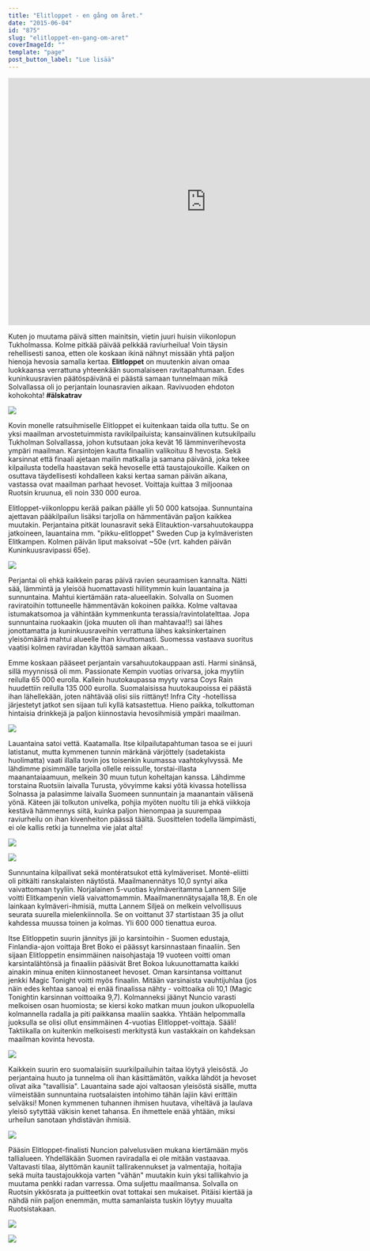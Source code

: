 ```yaml
---
title: "Elitloppet - en gång om året."
date: "2015-06-04"
id: "875"
slug: "elitloppet-en-gang-om-aret"
coverImageId: ""
template: "page"
post_button_label: "Lue lisää"
---
```


<iframe allowfullscreen data-thumbnail-src="https://i.ytimg.com/vi/o_KvQ3X78pA/0.jpg" frameborder="0" height="500" src="https://www.youtube.com/embed/o_KvQ3X78pA?feature=player_embedded" width="800"></iframe>

  

Kuten jo muutama päivä sitten mainitsin, vietin juuri huisin viikonlopun Tukholmassa. Kolme pitkää päivää pelkkää raviurheilua! Voin täysin rehellisesti sanoa, etten ole koskaan ikinä nähnyt missään yhtä paljon hienoja hevosia samalla kertaa. **Elitloppet** on muutenkin aivan omaa luokkaansa verrattuna yhteenkään suomalaiseen ravitapahtumaan. Edes kuninkuusravien päätöspäivänä ei päästä samaan tunnelmaan mikä Solvallassa oli jo perjantain lounasravien aikaan. Ravivuoden ehdoton kohokohta! **#älskatrav**

[![](/images/IMG_5765_.png)](http://1.bp.blogspot.com/-EVYKE9SafFo/VXDFLAD1u8I/AAAAAAAAJsw/73laXPEQXJY/s1600/IMG_5765_.png)

  

Kovin monelle ratsuihmiselle Elitloppet ei kuitenkaan taida olla tuttu. Se on yksi maailman arvostetuimmista ravikilpailuista; kansainvälinen kutsukilpailu Tukholman Solvallassa, johon kutsutaan joka kevät 16 lämminverihevosta ympäri maailman. Karsintojen kautta finaaliin valikoituu 8 hevosta. Sekä karsinnat että finaali ajetaan mailin matkalla ja samana päivänä, joka tekee kilpailusta todella haastavan sekä hevoselle että taustajoukoille. Kaiken on osuttava täydellisesti kohdalleen kaksi kertaa saman päivän aikana, vastassa ovat maailman parhaat hevoset. Voittaja kuittaa 3 miljoonaa Ruotsin kruunua, eli noin 330 000 euroa.

  

Elitloppet-viikonloppu kerää paikan päälle yli 50 000 katsojaa. Sunnuntaina ajettavan pääkilpailun lisäksi tarjolla on hämmentävän paljon kaikkea muutakin. Perjantaina pitkät lounasravit sekä Elitauktion-varsahuutokauppa jatkoineen, lauantaina mm. "pikku-elitloppet" Sweden Cup ja kylmäveristen Elitkampen. Kolmen päivän liput maksoivat ~50e (vrt. kahden päivän Kuninkuusravipassi 65e).

  

[![](/images/IMG_5810_.png)](http://3.bp.blogspot.com/-CZnqfMkk8iY/VXDFLh54T4I/AAAAAAAAJtA/OZPv9N0_SVA/s1600/IMG_5810_.png)

  

Perjantai oli ehkä kaikkein paras päivä ravien seuraamisen kannalta. Nätti sää, lämmintä ja yleisöä huomattavasti hillitymmin kuin lauantaina ja sunnuntaina. Mahtui kiertämään rata-alueellakin. Solvalla on Suomen raviratoihin tottuneelle hämmentävän kokoinen paikka. Kolme valtavaa istumakatsomoa ja vähintään kymmenkunta terassia/ravintolatelttaa. Jopa sunnuntaina ruokaakin (joka muuten oli ihan mahtavaa!!) sai lähes jonottamatta ja kuninkuusraveihin verrattuna lähes kaksinkertainen yleisömäärä mahtui alueelle ihan kivuttomasti. Suomessa vastaava suoritus vaatisi kolmen raviradan käyttöä samaan aikaan..

  

Emme koskaan pääseet perjantain varsahuutokauppaan asti. Harmi sinänsä, sillä myynnissä oli mm. Passionate Kempin vuotias orivarsa, joka myytiin reilulla 65 000 eurolla. Kallein huutokaupassa myyty varsa Coys Rain huudettiin reilulla 135 000 eurolla. Suomalaisissa huutokaupoissa ei päästä ihan lähellekään, joten nähtävää olisi siis riittänyt! Infra City -hotellissa järjestetyt jatkot sen sijaan tuli kyllä katsastettua. Hieno paikka, tolkuttoman hintaisia drinkkejä ja paljon kiinnostavia hevosihmisiä ympäri maailman.

  

[![](/images/IMG_5859_.png)](http://3.bp.blogspot.com/-DxbRX3Zwqkg/VXDFN-0lpzI/AAAAAAAAJtc/lKXkWD3SXi8/s1600/IMG_5859_.png)

  

Lauantaina satoi vettä. Kaatamalla. Itse kilpailutapahtuman tasoa se ei juuri latistanut, mutta kymmenen tunnin märkänä värjöttely (sadetakista huolimatta) vaati illalla tovin jos toisenkin kuumassa vaahtokylvyssä. Me lähdimme pisimmälle tarjolla ollelle reissulle, torstai-illasta maanantaiaamuun, melkein 30 muun tutun koheltajan kanssa. Lähdimme torstaina Ruotsiin laivalla Turusta, yövyimme kaksi yötä kivassa hotellissa Solnassa ja palasimme laivalla Suomeen sunnuntain ja maanantain välisenä yönä. Käteen jäi tolkuton univelka, pohjia myöten nuoltu tili ja ehkä viikkoja kestävä hämmennys siitä, kuinka paljon hienompaa ja suurempaa raviurheilu on ihan kivenheiton päässä täältä. Suosittelen todella lämpimästi, ei ole kallis retki ja tunnelma vie jalat alta!

  

[![](/images/IMG_5813_.png)](http://1.bp.blogspot.com/-DtChQ5qx1LA/VXDFNEXmbJI/AAAAAAAAJtU/_I564QXaI9Q/s1600/IMG_5813_.png)

  

[![](/images/IMG_5934_.png)](http://2.bp.blogspot.com/-tSiqWWlfd3w/VXDFNiW_5sI/AAAAAAAAJtk/3DOQfas1d2Y/s1600/IMG_5934_.png)

  

Sunnuntaina kilpailivat sekä montératsukot että kylmäveriset. Monté-eliitti oli pitkälti ranskalaisten näytöstä. Maailmanennätys 10,0 syntyi aika vaivattomaan tyyliin. Norjalainen 5-vuotias kylmäveritamma Lannem Silje voitti Elitkampenin vielä vaivattomammin. Maailmanennätysajalla 18,8. En ole lainkaan kylmäveri-ihmisiä, mutta Lannem Siljeä on melkein velvollisuus seurata suurella mielenkiinnolla. Se on voittanut 37 startistaan 35 ja ollut kahdessa muussa toinen ja kolmas. Yli 600 000 tienattua euroa.  
  
Itse Elitloppetin suurin jännitys jäi jo karsintoihin - Suomen edustaja, Finlandia-ajon voittaja Bret Boko ei päässyt karsinnastaan finaaliin. Sen sijaan Elitloppetin ensimmäinen naisohjastaja 19 vuoteen voitti oman karsintalähtönsä ja finaaliin pääsivät Bret Bokoa lukuunottamatta kaikki ainakin minua eniten kiinnostaneet hevoset. Oman karsintansa voittanut jenkki Magic Tonight voitti myös finaalin. Mitään varsinaista vauhtijuhlaa (jos näin edes kehtaa sanoa) ei enää finaalissa nähty - voittoaika oli 10,1 (Magic Tonightin karsinnan voittoaika 9,7). Kolmanneksi jäänyt Nuncio varasti melkoisen osan huomiosta; se kiersi koko matkan muun joukon ulkopuolella kolmannella radalla ja piti paikkansa maaliin saakka. Yhtään helpommalla juoksulla se olisi ollut ensimmäinen 4-vuotias Elitloppet-voittaja. Sääli! Taktiikalla on kuitenkin melkoisesti merkitystä kun vastakkain on kahdeksan maailman kovinta hevosta.

  

[![](/images/IMG_5989_.png)](http://4.bp.blogspot.com/--nWeK3MI49I/VXDFOsndatI/AAAAAAAAJto/s8fqnAqr17M/s1600/IMG_5989_.png)

  

Kaikkein suurin ero suomalaisiin suurkilpailuihin taitaa löytyä yleisöstä. Jo perjantaina huuto ja tunnelma oli ihan käsittämätön, vaikka lähdöt ja hevoset olivat aika "tavallisia". Lauantaina sade ajoi valtaosan yleisöstä sisälle, mutta viimeistään sunnuntaina ruotsalaisten intohimo tähän lajiin kävi erittäin selväksi! Monen kymmenen tuhannen ihmisen huutava, viheltävä ja laulava yleisö sytyttää väkisin kenet tahansa. En ihmettele enää yhtään, miksi urheilun sanotaan yhdistävän ihmisiä.

  

[![](/images/IMG_6012_2_.png)](http://2.bp.blogspot.com/-W9ZBxsq2caU/VXDPP3WoLUI/AAAAAAAAJuI/_ap2C36RDUo/s1600/IMG_6012_2_.png)

  

Pääsin Elitloppet-finalisti Nuncion palvelusväen mukana kiertämään myös tallialueen. Yhdelläkään Suomen raviradalla ei ole mitään vastaavaa. Valtavasti tilaa, älyttömän kauniit tallirakennukset ja valmentajia, hoitajia sekä muita taustajoukkoja varten "vähän" muutakin kuin yksi tallikahvio ja muutama penkki radan varressa. Oma suljettu maailmansa. Solvalla on Ruotsin ykkösrata ja puitteetkin ovat tottakai sen mukaiset. Pitäisi kiertää ja nähdä niin paljon enemmän, mutta samanlaista tuskin löytyy muualta Ruotsistakaan.

  

[![](/images/IMG_6016_.png)](http://3.bp.blogspot.com/-UhZ30ja0mCc/VXDFQNLboNI/AAAAAAAAJt4/C6ZO5viZ9_Q/s1600/IMG_6016_.png)

  

[![](/images/IMG_6018_.png)](http://1.bp.blogspot.com/-UEmfteeJxt4/VXDFQq17rLI/AAAAAAAAJt8/cFp9ZLfFgzc/s1600/IMG_6018_.png)
